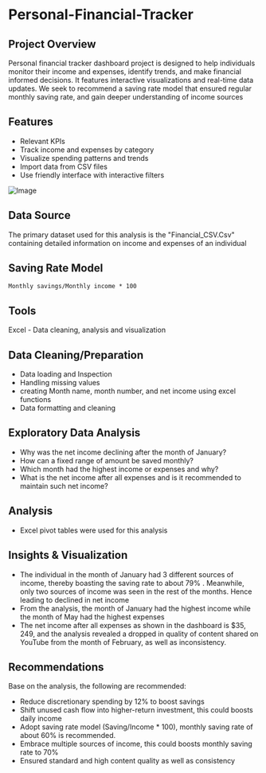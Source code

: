 # Personal-Financial-Tracker


## Project Overview
Personal financial tracker dashboard project is designed to help individuals monitor their income and expenses, identify trends, and make financial informed decisions. It features interactive visualizations and real-time data updates. We seek to recommend a saving rate model that ensured regular monthly saving rate, and gain deeper understanding of income sources

## Features 
- Relevant KPIs
- Track income and expenses by category
- Visualize spending patterns and trends
- Import data from CSV files 
- Use friendly interface with interactive filters 

![Image](https://github.com/user-attachments/assets/6f4fa2f6-f758-481a-9844-166984b090d8)

## Data Source
 The primary dataset used for this analysis is the "Financial_CSV.Csv"  containing detailed information on income and expenses of an individual

## Saving Rate Model
``` Excel
Monthly savings/Monthly income * 100
```
## Tools
 Excel  - Data cleaning, analysis and visualization

## Data Cleaning/Preparation
- Data loading and Inspection
- Handling missing values
- creating Month name, month number, and net income using excel functions
- Data formatting and cleaning

## Exploratory Data Analysis 
- Why was the net income declining after the month of January?
- How can a fixed range of amount be saved monthly?
-  Which month had the highest income or expenses and why?
- What is the net income after all expenses and is it recommended to maintain such net income?

## Analysis
- Excel pivot tables were used for this analysis

## Insights & Visualization
- The individual in the month of January had 3 different sources of income, thereby boasting the saving rate to about 79% .  Meanwhile, only two sources of income was seen in the rest  of the  months. Hence leading to declined in net income
- From the analysis, the month of January had the highest income while the month of May had the highest expenses
- The net income after all expenses as shown in the dashboard is $35, 249, and the analysis revealed a dropped in quality of content shared on YouTube from the month of February, as well as inconsistency.

## Recommendations
Base on the analysis, the following are recommended:

 - Reduce discretionary spending by 12% to boost savings
 - Shift unused cash flow into higher-return investment, this could boosts daily income
 - Adopt saving rate model (Saving/Income * 100), monthly saving rate of about 60% is recommended.
 - Embrace multiple sources of income, this could boosts monthly saving rate to 70%
 - Ensured standard and high content quality as well as consistency


